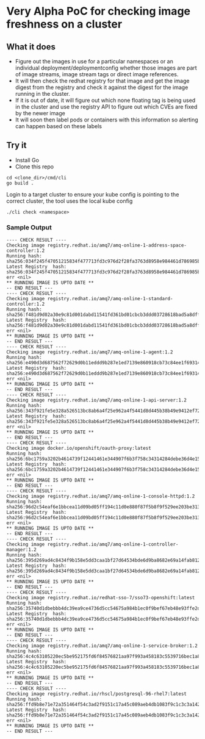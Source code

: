 # Very Alpha PoC for checking image freshness on a cluster


## What it does

- Figure out the images in use for a particular namespaces or an individual deployment/deploymentconfig whether those images are part of image streams, image stream tags or direct image references. 
- It will then check the redhat registry for that image and get the image digest from the registry and check it against the digest for the image running in the cluster.
- If it is out of date, it will figure out which none floating tag is being used in the cluster and use the registry API to figure out which CVEs are fixed by the newer image
- It will soon then label pods or containers with this information so alerting can happen based on these labels


## Try it

- Install Go 
- Clone this repo

```
cd <clone_dir>/cmd/cli
go build .

```

Login to a target cluster to ensure your kube config is pointing to the correct cluster, the tool uses the local kube config

``` 
./cli check <namespace> 
```

### Sample Output

```
---- CHECK RESULT ----
Checking image registry.redhat.io/amq7/amq-online-1-address-space-controller:1.2
Running hash:  sha256:034f245f47051215834f477713fd3c976d2f28fa3763d8958e984461d786985b
Latest Registry  hash:  sha256:034f245f47051215834f477713fd3c976d2f28fa3763d8958e984461d786985b err <nil>
** RUNNING IMAGE IS UPTO DATE **
-- END RESULT ---
---- CHECK RESULT ----
Checking image registry.redhat.io/amq7/amq-online-1-standard-controller:1.2
Running hash:  sha256:f481d9d02a30e9c81d001dabd11541fd361bd01cbcb3ddd03728618bad5a8dff
Latest Registry  hash:  sha256:f481d9d02a30e9c81d001dabd11541fd361bd01cbcb3ddd03728618bad5a8dff err <nil>
** RUNNING IMAGE IS UPTO DATE **
-- END RESULT ---
---- CHECK RESULT ----
Checking image registry.redhat.io/amq7/amq-online-1-agent:1.2
Running hash:  sha256:e490d3d687562f72629d0b11eddd9b287e1ed7139e860918cb73c84ee1f69314
Latest Registry  hash:  sha256:e490d3d687562f72629d0b11eddd9b287e1ed7139e860918cb73c84ee1f69314 err <nil>
** RUNNING IMAGE IS UPTO DATE **
-- END RESULT ---
---- CHECK RESULT ----
Checking image registry.redhat.io/amq7/amq-online-1-api-server:1.2
Running hash:  sha256:343f921fe5e328a526513bc8ab6a4f25e962a4f5441d8d445b38b49e9412ef72
Latest Registry  hash:  sha256:343f921fe5e328a526513bc8ab6a4f25e962a4f5441d8d445b38b49e9412ef72 err <nil>
** RUNNING IMAGE IS UPTO DATE **
-- END RESULT ---
---- CHECK RESULT ----
Checking image docker.io/openshift/oauth-proxy:latest
Running hash:  sha256:6bc1759a3202b4614739f12441461e344907f6b3f758c34314284debe36d4e15
Latest Registry  hash:  sha256:6bc1759a3202b4614739f12441461e344907f6b3f758c34314284debe36d4e15 err <nil>
** RUNNING IMAGE IS UPTO DATE **
-- END RESULT ---
---- CHECK RESULT ----
Checking image registry.redhat.io/amq7/amq-online-1-console-httpd:1.2
Running hash:  sha256:96d2c54eaf6e1bbcea11d09bd05ff194c11d0e880f87f5b8f9f529ee203be313
Latest Registry  hash:  sha256:96d2c54eaf6e1bbcea11d09bd05ff194c11d0e880f87f5b8f9f529ee203be313 err <nil>
** RUNNING IMAGE IS UPTO DATE **
-- END RESULT ---
---- CHECK RESULT ----
Checking image registry.redhat.io/amq7/amq-online-1-controller-manager:1.2
Running hash:  sha256:395d269ad4c8434f9b158e5dd3caa1bf27d64534bde6d9ba8682e69a14fab812
Latest Registry  hash:  sha256:395d269ad4c8434f9b158e5dd3caa1bf27d64534bde6d9ba8682e69a14fab812 err <nil>
** RUNNING IMAGE IS UPTO DATE **
-- END RESULT ---
---- CHECK RESULT ----
Checking image registry.redhat.io/redhat-sso-7/sso73-openshift:latest
Running hash:  sha256:35740d1dbebbb4dc39ea9ce4736d5cc54675a984b1ec0f9bef67eb48e93ffe2d
Latest Registry  hash:  sha256:35740d1dbebbb4dc39ea9ce4736d5cc54675a984b1ec0f9bef67eb48e93ffe2d err <nil>
** RUNNING IMAGE IS UPTO DATE **
-- END RESULT ---
---- CHECK RESULT ----
Checking image registry.redhat.io/amq7/amq-online-1-service-broker:1.2
Running hash:  sha256:4c4c63105220ec5be952175fd6f84576821aa97f993a458183c5539716bec1a8
Latest Registry  hash:  sha256:4c4c63105220ec5be952175fd6f84576821aa97f993a458183c5539716bec1a8 err <nil>
** RUNNING IMAGE IS UPTO DATE **
-- END RESULT ---
---- CHECK RESULT ----
Checking image registry.redhat.io/rhscl/postgresql-96-rhel7:latest
Running hash:  sha256:ffd9b8e71e72a351464f54c3ad2f9151c17a45c089aeb4db1083f9c1c3c3a142
Latest Registry  hash:  sha256:ffd9b8e71e72a351464f54c3ad2f9151c17a45c089aeb4db1083f9c1c3c3a142 err <nil>
** RUNNING IMAGE IS UPTO DATE **
-- END RESULT ---
```
